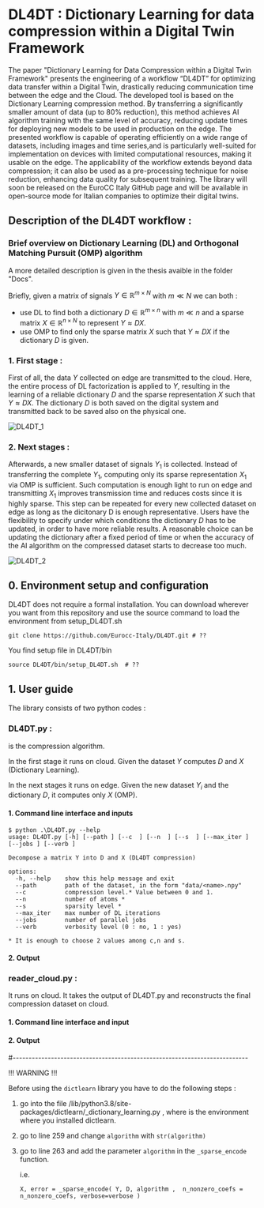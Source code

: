 # DL4DT :  Dictionary Learning for data compression within a Digital Twin Framework

The paper "Dictionary Learning for Data Compression within a Digital Twin Framework" presents the engineering of a workflow “DL4DT” for optimizing data transfer within a Digital Twin, drastically reducing communication time between the edge and the Cloud. The developed tool is based on the Dictionary Learning compression method. By transferring a significantly smaller amount of data (up to 80% reduction), this method achieves AI algorithm training with the same level of accuracy, reducing update times for deploying new models to be used in production on the edge.
The presented workflow is capable of operating efficiently on a wide range of datasets, including images and time series,and is particularly well-suited for implementation on devices with limited computational resources, making it usable on the edge. The applicability of the workflow extends beyond data compression; it can also be used as a pre-processing technique for noise reduction, enhancing data quality for subsequent training. The library will soon be released on the EuroCC Italy GitHub page and will be available in open-source mode for Italian companies to optimize their digital twins.

## Description of the DL4DT workflow :

### Brief overview on Dictionary Learning (DL) and Orthogonal Matching Pursuit (OMP) algorithm

A more detailed description is given in the thesis avaible in the folder "Docs". 

Briefly, given a matrix of signals $Y \in \mathbb{R}^{m \times N}$ with $m \ll N$ we can both :
* use DL to find both a dictionary $D \in \mathbb{R}^{m \times n}$ with $m \ll n$ and a sparse matrix $X \in \mathbb{R}^{n \times N}$ to represent $Y \approx DX$.
* use OMP to find only the sparse matrix $X$ such that $Y \approx DX$ if the dictionary $D$ is given.


### 1.  First stage :
  First of all, the data $Y$ collected on edge are transmitted to the cloud.
  Here, the entire process of DL factorization is applied to $Y$, resulting in the learning of a reliable dictionary $D$ and the sparse representation $X$ such that $Y \approx DX$.
  The dictionary $D$ is both saved on the digital system and transmitted back to be saved also on the physical one.
  
![DL4DT_1](https://github.com/Eurocc-Italy/DL4DT/assets/145253585/137fe276-8eff-497e-9a5b-e631907cec09)

 ### 2. Next stages :

  Afterwards, a new smaller dataset of signals $Y_1$ is collected. Instead of transferring the complete $Y_1$, computing only its sparse representation $X_1$ via OMP is sufficient.
  Such computation is enough light to run on edge and transmitting $X_1$ improves transmission time and reduces costs since it is highly sparse.
  This step can be repeated for every new collected dataset on edge as long as the dicitonary D is enough representative. Users have the flexibility to specify under which conditions the dictionary $D$ has to be updated, in order to have more
  reliable results. A reasonable choice can be updating the dictionary after a fixed period of time or when the accuracy of the AI algorithm on the compressed dataset starts to decrease too much. 

![DL4DT_2](https://github.com/Eurocc-Italy/DL4DT/assets/145253585/3bc5d675-7111-4b4d-a220-923ce170b1fb)

## 0. Environment setup and configuration
DL4DT does not require a formal installation. You can download wherever you want from this repository and use the source command to load the environment from setup_DL4DT.sh
```
git clone https://github.com/Eurocc-Italy/DL4DT.git # ??
```
You find setup file in DL4DT/bin
```
source DL4DT/bin/setup_DL4DT.sh  # ??
```

## 1. User guide 
The library consists of two python codes :
 ### DL4DT.py : 
 is the compression algorithm.

 In the first stage it runs on cloud. Given the dataset $Y$ computes $D$ and $X$ (Dictionary Learning).
 
 In the next stages it runs on edge. Given the new dataset $Y_i$ and the dictionary $D$, it computes only $X$ (OMP).
 
 #### 1. Command line interface and inputs
 
```
$ python .\DL4DT.py --help
usage: DL4DT.py [-h] [--path ] [--c  ] [--n  ] [--s  ] [--max_iter ] [--jobs ] [--verb ]

Decompose a matrix Y into D and X (DL4DT compression)

options:
  -h, --help    show this help message and exit
  --path        path of the dataset, in the form "data/<name>.npy"
  --c           compression level.* Value between 0 and 1.
  --n           number of atoms *
  --s           sparsity level *
  --max_iter    max number of DL iterations
  --jobs        number of parallel jobs
  --verb        verbosity level (0 : no, 1 : yes)

* It is enough to choose 2 values among c,n and s.
```


 
 #### 2. Output
  
 ### reader_cloud.py : 
 It runs on cloud. It takes the output of DL4DT.py and reconstructs the final compression dataset on cloud.

 #### 1. Command line interface and input

 #### 2. Output
  
   
   
   


#--------------------------------------------------------------------------

!!! WARNING !!!

Before using the `dictlearn` library you have to do the following steps : 

1. go into the file <env>/lib/python3.8/site-packages/dictlearn/_dictionary_learning.py , where <env> is the environment where you installed dictlearn.
2. go to line 259 and change `algorithm` with `str(algorithm)`
3. go to line 263 and add the parameter `algorithm` in the `_sparse_encode` function.
 
   i.e.
 
   `X, error = _sparse_encode( Y, D, algorithm ,  n_nonzero_coefs = n_nonzero_coefs, verbose=verbose )`


